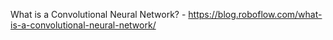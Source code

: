 What is a Convolutional Neural Network? - https://blog.roboflow.com/what-is-a-convolutional-neural-network/

